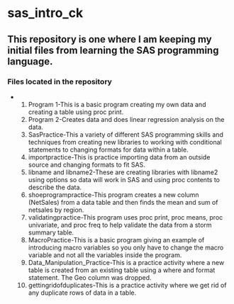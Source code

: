 # sas_intro_ck
## This repository is one where I am keeping my initial files from learning the SAS programming language.

### Files located in the repository
+ 1. Program 1-This is a basic program creating my own data and creating a table using proc print.
  2. Program 2-Creates data and does linear regression analysis on the data.
  3. SasPractice-This a variety of different SAS programming skills and techniques from creating new libraries to working with conditional statements to changing formats for data within a table.
  4. importpractice-This is practice importing data from an outside source and changing formats to fit SAS.
  5. libname and libname2-These are creating libraries with libname2 using options so data will work in SAS and using proc contents to describe the data.
  6. shoeprogrampractice-This program creates a new column (NetSales) from a data table and then finds the mean and sum of netsales by region.
  7. validatingpractice-This program uses proc print, proc means, proc univariate, and proc freq to help validate the data from a storm summary table.
  8. MacroPractice-This is a basic program giving an example of introducing macro variables so you only have to change the macro variable and not all the variables inside the program.
  9. Data_Manipulation_Practice-This is a practice activity where a new table is created from an existing table using a where and format statement.  The Geo column was dropped.
  10. gettingridofduplicates-This is a practice activity where we get rid of any duplicate rows of data in a table.      

